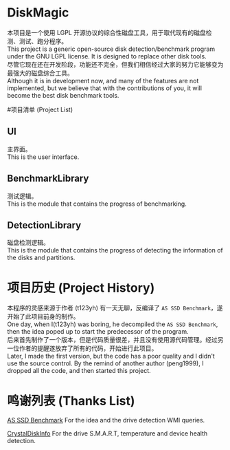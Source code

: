 ﻿DiskMagic
===========================
本项目是一个使用 LGPL 开源协议的综合性磁盘工具，用于取代现有的磁盘检测、测试、跑分程序。  
This project is a generic open-source disk detection/benchmark program under the GNU LGPL license. It is designed to replace other disk tools.  
尽管它现在还在开发阶段，功能还不完全，但我们相信经过大家的努力它能够变为最强大的磁盘综合工具。  
Although it is in development now, and many of the features are not implemented, but we believe that with the contributions of you, it will become the best disk benchmark tools.  


#项目清单 (Project List)
## UI
主界面。  
This is the user interface.  
## BenchmarkLibrary
测试逻辑。  
This is the module that contains the progress of benchmarking.  
## DetectionLibrary
磁盘检测逻辑。  
This is the module that contains the progress of detecting the information of the disks and partitions.  

# 项目历史 (Project History)
本程序的灵感来源于作者 (t123yh) 有一天无聊，反编译了 `AS SSD Benchmark`，遂开始了此项目前身的制作。  
One day, when I(t123yh) was boring, he decompiled the `AS SSD Benchmark`, then the idea poped up to start the predecessor of the program.  
后来首先制作了一个版本，但是代码质量很差，并且没有使用源代码管理。经过另一位作者的提醒遂放弃了所有的代码，开始进行此项目。    
Later, I made the first version, but the code has a poor quality and I didn't use the source control. By the remind of another author (peng1999), I dropped all the code, and then started this project.  

# 鸣谢列表 (Thanks List)
[AS SSD Benchmark](http://www.alex-is.de/ "Alex Intelligent Software")
For the idea and the drive detection WMI queries.  

[CrystalDiskInfo](http://crystalmark.info/ "Crystal Dew World")
For the drive S.M.A.R.T, temperature and device health detection.

